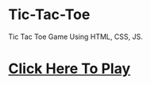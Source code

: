 # Tic-Tac-Toe
Tic Tac Toe Game
Using HTML, CSS, JS.
<h1><a href="https://vaishnaviphirkojstictactoe2701.netlify.app/">Click Here To Play</a></h1>
